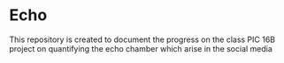 # Echo
This repository is created to document the progress on the class PIC 16B project on quantifying the echo chamber which arise in the social media
